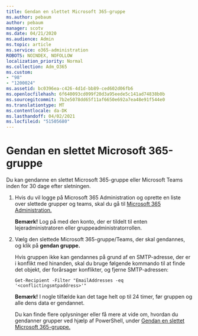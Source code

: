 ```yaml
---
title: Gendan en slettet Microsoft 365-gruppe
ms.author: pebaum
author: pebaum
manager: scotv
ms.date: 04/21/2020
ms.audience: Admin
ms.topic: article
ms.service: o365-administration
ROBOTS: NOINDEX, NOFOLLOW
localization_priority: Normal
ms.collection: Adm_O365
ms.custom:
- "98"
- "1200024"
ms.assetid: bc0396ea-c426-4d1d-bb89-ced602d06fb6
ms.openlocfilehash: 6f640093cd099f20d3a95eede5c141ad74838b0b
ms.sourcegitcommit: 7b2e5078dd65f11af6650e692a7ea48e91f544e0
ms.translationtype: MT
ms.contentlocale: da-DK
ms.lasthandoff: 04/02/2021
ms.locfileid: "51505680"
---
```

# <a name="restore-a-deleted-microsoft-365-group"></a>Gendan en slettet Microsoft 365-gruppe

Du kan gendanne en slettet Microsoft 365-gruppe eller Microsoft Teams inden for 30 dage efter sletningen.

1. Hvis du vil logge på Microsoft 365 Administration og oprette en liste over slettede grupper og teams, skal du gå til [Microsoft 365 Administration.](https://aka.ms/RestoreDeletedGroup)

    **Bemærk!** Log på med den konto, der er tildelt til enten lejeradministratoren eller gruppeadministratorrollen.

1. Vælg den slettede Microsoft 365-gruppe/Teams, der skal gendannes, og klik på **gendan gruppe.**

    Hvis gruppen ikke kan gendannes på grund af en SMTP-adresse, der er i konflikt med hinanden, skal du bruge følgende kommando til at finde det objekt, der forårsager konflikter, og fjerne SMTP-adressen:

    `Get-Recipient -Filter "EmailAddresses -eq '<conflictingsmtpaddress>'"`

    **Bemærk!** I nogle tilfælde kan det tage helt op til 24 timer, før gruppen og alle dens data er gendannet.

    Du kan finde flere oplysninger eller få mere at vide om, hvordan du gendanner grupper ved hjælp af PowerShell, under [Gendan en slettet Microsoft 365-gruppe.](https://go.microsoft.com/fwlink/?linkid=867802)